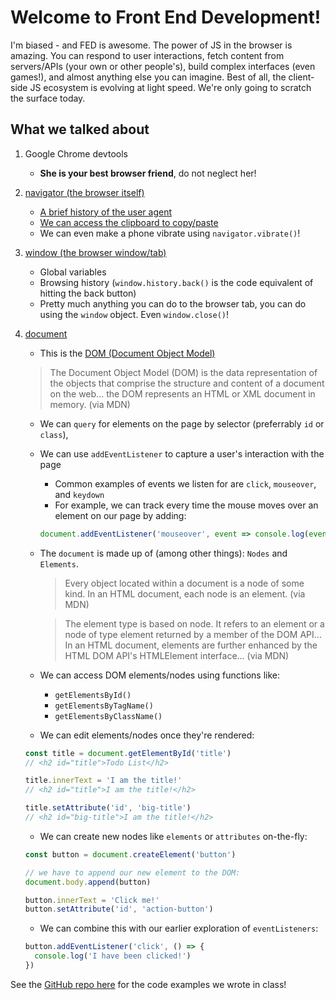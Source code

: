 # Welcome to Front End Development!
I'm biased - and FED is awesome. The power of JS in the browser is amazing. You can respond to user interactions, fetch content from servers/APIs (your own or other people's), build complex interfaces (even games!), and almost anything else you can imagine. Best of all, the client-side JS ecosystem is evolving at light speed. We're only going to scratch the surface today.

## What we talked about
1. Google Chrome devtools
    - **She is your best browser friend**, do not neglect her!
1. [navigator (the browser itself)](https://developer.mozilla.org/en-US/docs/Web/API/Navigator)
    - [A brief history of the user agent](https://webaim.org/blog/user-agent-string-history/)
    - [We can access the clipboard to copy/paste](https://developers.google.com/web/updates/2018/03/clipboardapi)
    - We can even make a phone vibrate using `navigator.vibrate()`!
1. [window (the browser window/tab)](https://developer.mozilla.org/en-US/docs/Web/API/Window)
    - Global variables
    - Browsing history (`window.history.back()` is the code equivalent of hitting the back button)
    - Pretty much anything you can do to the browser tab, you can do using the `window` object. Even `window.close()`!
1. [document]()
    - This is the [DOM (Document Object Model)](https://developer.mozilla.org/en-US/docs/Web/API/Document_Object_Model/Introduction)
    > The Document Object Model (DOM) is the data representation of the objects that comprise the structure and content of a document on the web... the DOM represents an HTML or XML document in memory. (via MDN)
    - We can `query` for elements on the page by selector (preferrably `id` or `class`), 
    - We can use `addEventListener` to capture a user's interaction with the page
      - Common examples of events we listen for are `click`, `mouseover`, and `keydown`
      - For example, we can track every time the mouse moves over an element on our page by adding:

      ```js
      document.addEventListener('mouseover', event => console.log(event))
      ```
    - The `document` is made up of (among other things): `Nodes` and `Elements`.

      > Every object located within a document is a node of some kind. In an HTML document, each node is an element. (via MDN)
      
      >The element type is based on node. It refers to an element or a node of type element returned by a member of the DOM API... In an HTML document, elements are further enhanced by the HTML DOM API's HTMLElement interface... (via MDN)

    - We can access DOM elements/nodes using functions like:
        - `getElementsById()`
        - `getElementsByTagName()`
        - `getElementsByClassName()`

    - We can edit elements/nodes once they're rendered:

    ```js
    const title = document.getElementById('title')
    // <h2 id="title">Todo List</h2>

    title.innerText = 'I am the title!'
    // <h2 id="title">I am the title!</h2>
    
    title.setAttribute('id', 'big-title')
    // <h2 id="big-title">I am the title!</h2>

    ```

    - We can create new nodes like `elements` or `attributes` on-the-fly:

    ```js
    const button = document.createElement('button')

    // we have to append our new element to the DOM:
    document.body.append(button)

    button.innerText = 'Click me!' 
    button.setAttribute('id', 'action-button')
    ```

    - We can combine this with our earlier exploration of `eventListeners`:

    ```js
    button.addEventListener('click', () => {
      console.log('I have been clicked!')
    })
    ```
See the [GitHub repo here]() for the code examples we wrote in class!
